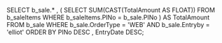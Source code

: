 SELECT  b_sale.* ,
        ( SELECT    SUM(CAST(TotalAmount AS FLOAT))
          FROM      b_saleItems
          WHERE     b_saleItems.PINo = b_sale.PINo
        ) AS TotalAmount
FROM    b_sale
WHERE   b_sale.OrderType = 'WEB'
        AND b_sale.Entryby = 'elliot'
ORDER BY PINo DESC ,
        EntryDate DESC;
